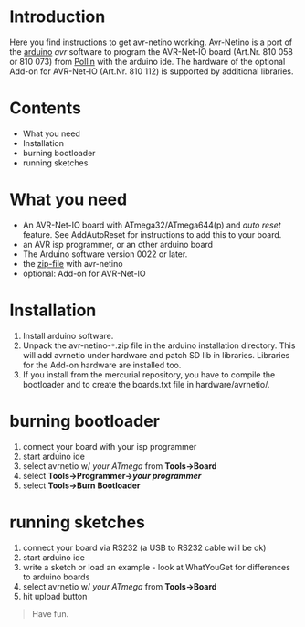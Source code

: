 # Introduction #

Here you find instructions to get avr-netino working.
Avr-Netino is a port of the [arduino](http://arduino.cc) _avr_ software to
program the
AVR-Net-IO board (Art.Nr. 810 058 or 810 073) from [Pollin](http://www.pollin.de/) with the arduino ide. The hardware of the optional Add-on for AVR-Net-IO (Art.Nr. 810 112) is supported by additional libraries.

# Contents #
  * What you need
  * Installation
  * burning bootloader
  * running sketches

# What you need #
  * An AVR-Net-IO board with ATmega32/ATmega644(p) and _auto reset_ feature.
See AddAutoReset for   instructions to add this to your board.
  * an AVR isp programmer, or an other arduino board
  * The Arduino software version 0022 or later.
  * the [zip-file](http://code.google.com/p/avr-netino/downloads/list) with avr-netino
  * optional: Add-on for AVR-Net-IO

# Installation #
  1. Install arduino software.
  1. Unpack the avr-netino-`*`.zip file in the arduino installation directory. This will add avrnetio under hardware and patch SD lib in libraries. Libraries for the Add-on hardware are installed too.
  1. If you install from the mercurial repository, you have to compile the bootloader and to create the boards.txt file in hardware/avrnetio/.

# burning bootloader #
  1. connect your board with your isp programmer
  1. start arduino ide
  1. select avrnetio w/ _your ATmega_ from **Tools->Board**
  1. select **Tools->Programmer->_your programmer_**
  1. select **Tools->Burn Bootloader**

# running sketches #
  1. connect your board via RS232 (a USB to RS232 cable will be ok)
  1. start arduino ide
  1. write a sketch or load an example - look at WhatYouGet for differences to arduino boards
  1. select avrnetio w/ _your ATmega_ from **Tools->Board**
  1. hit upload button
> Have fun.